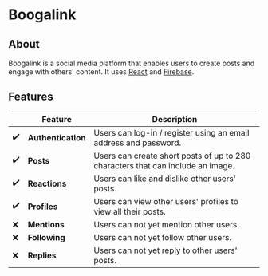 # Boogalink

## About

Boogalink is a social media platform that enables users to create posts and engage with others' content. It uses [React](https://react.dev/) and [Firebase](https://firebase.google.com/).

## Features

||Feature|Description|
|-|--|--|
|✔️|**Authentication**|Users can log-in / register using an email address and password.|
|✔️|**Posts**|Users can create short posts of up to 280 characters that can include an image.|
|✔️|**Reactions**|Users can like and dislike other users' posts.|
|✔️|**Profiles**|Users can view other users' profiles to view all their posts.|
|❌|**Mentions**|Users can not yet mention other users.|
|❌|**Following**|Users can not yet follow other users.|
|❌|**Replies**|Users can not yet reply to other users' posts.|
